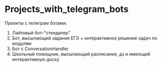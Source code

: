 # Projects_with_telegram_bots
Проекты с телеграм ботами:
  1) Лайтовый бот-"стендапер"
  2) Бот, высылающий задания ЕГЭ + интерактивное решение задач по модулям
  3) Бот с ConversationHandler
  4) Школьный помощник, высылающий расписание, дз и имеющий интерактивную доску
